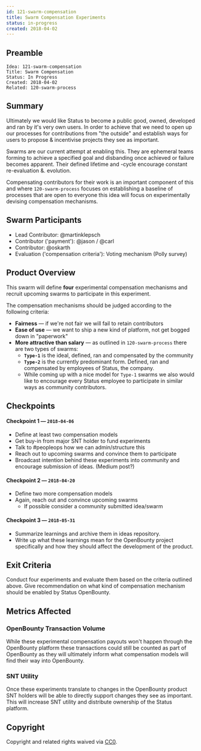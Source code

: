 ```yaml
---
id: 121-swarm-compensation
title: Swarm Compensation Experiments
status: in-progress
created: 2018-04-02
---
```


## Preamble

    Idea: 121-swarm-compensation
    Title: Swarm Compensation
    Status: In Progress
    Created: 2018-04-02
    Related: 120-swarm-process

## Summary
Ultimately we would like Status to become a public good, owned, developed and ran by it's very own users. In order to achieve that we need to open up our processes for contributions from "the outside" and establish ways for users to propose & incentivise projects they see as important.

Swarms are our current attempt at enabling this. They are ephemeral teams forming to achieve a specified goal and disbanding once achieved or failure becomes apparent. Their defined lifetime and -cycle encourage constant re-evaluation &. evolution.

Compensating contributors for their work is an important component of this and where `120-swarm-process` focuses on establishing a baseline of processes that are open to everyone this idea will focus on experimentally devising compensation mechanisms. 

## Swarm Participants

- Lead Contributor: @martinklepsch
- Contributor ('payment'): @jason / @carl
- Contributor: @oskarth
- Evaluation ('compensation criteria'): Voting mechanism (Polly survey)

## Product Overview

This swarm will define **four** experimental compensation mechanisms and recruit upcoming swarms to participate in this experiment.

The compensation mechanisms should be judged according to the following criteria:

- **Fairness** — if we're not fair we will fail to retain contributors
- **Ease of use** — we want to ship a new kind of platform, not get bogged down in "paperwork"
- **More attractive than salary** — as outlined in `120-swarm-process` there are two types of swarms:
	- **`Type-1`** is the ideal, defined, ran and compensated by the community
	- **`Type-2`** is the currently predominant form. Defined, ran and compensated by employees of Status, the company.
	- While coming up with a nice model for `Type-1` swarms we also would like to encourage every Status employee to participate in similar ways as community contributors.

## Checkpoints

#### Checkpoint 1 — `2018-04-06`

- Define at least two compensation models
- Get buy-in from major SNT holder to fund experiments
- Talk to #peopleops how we can admin/structure this
- Reach out to upcoming swarms and convince them to participate
- Broadcast intention behind these experiments into community and encourage submission of ideas. (Medium post?)

#### Checkpoint 2 — `2018-04-20`

- Define two more compensation models
- Again, reach out and convince upcoming swarms
	- If possible consider a community submitted idea/swarm

#### Checkpoint 3 — `2018-05-31`

- Summarize learnings and archive them in ideas repository.
- Write up what these learnings mean for the OpenBounty project specifically and how they should affect the development of the product.

## Exit Criteria

Conduct four experiments and evaluate them based on the criteria outlined above. Give recommendation on what kind of compensation mechanism should be enabled by Status OpenBounty.

## Metrics Affected

### OpenBounty Transaction Volume

While these experimental compensation payouts won't happen through the OpenBounty platform these transactions could still be counted as part of OpenBounty as they will ultimately inform what compensation models will find their way into OpenBounty.

### SNT Utility

Once these experiments translate to changes in the OpenBounty product SNT holders will be able to directly support changes they see as important. This will increase SNT utility and distribute ownership of the Status platform.

## Copyright
Copyright and related rights waived via [CC0](https://creativecommons.org/publicdomain/zero/1.0/).
